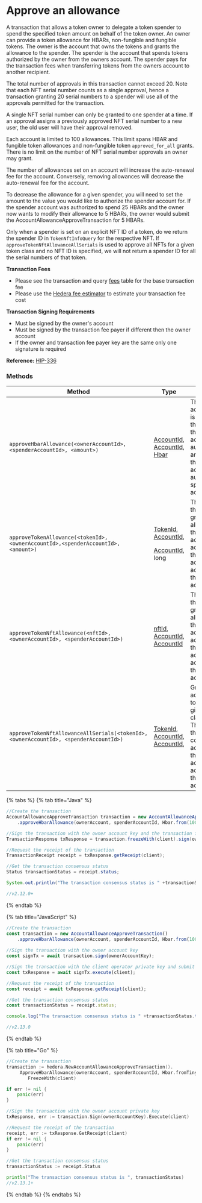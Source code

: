 # Approve an allowance

A transaction that allows a token owner to delegate a token spender to spend the specified token amount on behalf of the token owner. An owner can provide a token allowance for HBARs, non-fungible and fungible tokens. The owner is the account that owns the tokens and grants the allowance to the spender. The spender is the account that spends tokens authorized by the owner from the owners account. The spender pays for the transaction fees when transferring tokens from the owners account to another recipient.

The total number of approvals in this transaction cannot exceed 20. Note that each NFT serial number counts as a single approval, hence a transaction granting 20 serial numbers to a spender will use all of the approvals permitted for the transaction.

A single NFT serial number can only be granted to one spender at a time. If an approval assigns a previously approved NFT serial number to a new user, the old user will have their approval removed.

Each account is limited to 100 allowances. This limit spans HBAR and fungible token allowances and non-fungible token `approved_for_all` grants. There is no limit on the number of NFT serial number approvals an owner may grant.

The number of allowances set on an account will increase the auto-renewal fee for the account. Conversely, removing allowances will decrease the auto-renewal fee for the account.

To decrease the allowance for a given spender, you will need to set the amount to the value you would like to authorize the spender account for. If the spender account was authorized to spend 25 HBARs and the owner now wants to modify their allowance to 5 HBARs, the owner would submit the AccountAllowanceApproveTransaction for 5 HBARs.

Only when a spender is set on an explicit NFT ID of a token, do we return the spender ID in `TokenNftInfoQuery` for the respective NFT. If `approveTokenNftAllowanceAllSerials` is used to approve all NFTs for a given token class and no NFT ID is specified, we will not return a spender ID for all the serial numbers of that token.

**Transaction Fees**

* Please see the transaction and query [fees](../../../networks/mainnet/fees/#transaction-and-query-fees) table for the base transaction fee
* Please use the [Hedera fee estimator](https://hedera.com/fees) to estimate your transaction fee cost

**Transaction Signing Requirements**

* Must be signed by the owner's account
* Must be signed by the transaction fee payer if different then the owner account
* If the owner and transaction fee payer key are the same only one signature is required

**Reference:** [HIP-336](https://github.com/hashgraph/hedera-improvement-proposal/blob/master/HIP/hip-336.md)

### Methods

| **Method**                                                                           | **Type**                                                                                                                                                                                                                     | **Description**                                                                                                                                                                               |
| ------------------------------------------------------------------------------------ | ---------------------------------------------------------------------------------------------------------------------------------------------------------------------------------------------------------------------------- | --------------------------------------------------------------------------------------------------------------------------------------------------------------------------------------------- |
| `approveHbarAllowance(<ownerAccountId>,<spenderAccountId>, <amount>)`                | [AccountId](../specialized-types.md#accountid), [AccountId](../specialized-types.md#accountid), [Hbar](https://github.com/theekrystallee/hedera-style-guide/blob/sdk-v1/docs/sdks/cryptocurrency/broken-reference/README.md) | The owner account ID that is authorizing the allowance, the spender account ID to authorize, the amount of hbar the owner account is authorizing the spender account to use.                  |
| `approveTokenAllowance(<tokenId>,<ownerAccountId>,<spenderAccountId>, <amount>)`     | <p><a href="../token-service/token-id.md">TokenId</a>,<br><a href="../specialized-types.md#accountid">AccountId</a>,</p><p><a href="../specialized-types.md#accountid">AccountId</a>, long</p>                               | The token ID of the token being granted an allowance by the spender account, the account ID of the owner account, the account ID of the spender account.                                      |
| `approveTokenNftAllowance(<nftId>,<ownerAccountId>, <spenderAccountId>)`             | <p><a href="../token-service/nft-id.md">nftId</a>, <a href="../specialized-types.md#accountid">AccountId</a>,<br><a href="../specialized-types.md#accountid">AccountId</a></p>                                               | The NFT ID of the NFT being granted an allowance by the owner account, the account ID of the owner account, the account ID of the spender account.                                            |
| `approveTokenNftAllowanceAllSerials(<tokenId>,<ownerAccountId>, <spenderAccountId>)` | <p><a href="../token-service/token-id.md">TokenId</a>,<br><a href="../specialized-types.md#accountid">AccountId</a>,<br><a href="../specialized-types.md#accountid">AccountId</a>,</p>                                       | Grant a spender account access to all NFTs in a given token class/collection. The token ID of the NFT collection, the account ID of the owner account, the account ID of the spender account. |

{% tabs %}
{% tab title="Java" %}
```java
//Create the transaction
AccountAllowanceApproveTransaction transaction = new AccountAllowanceApproveTransaction()
    .approveHbarAllowance(ownerAccount, spenderAccountId, Hbar.from(100));

//Sign the transaction with the owner account key and the transaction fee payer key (client)  
TransactionResponse txResponse = transaction.freezeWith(client).sign(ownerAccountKey).execute(client);

//Request the receipt of the transaction
TransactionReceipt receipt = txResponse.getReceipt(client);

//Get the transaction consensus status
Status transactionStatus = receipt.status;

System.out.println("The transaction consensus status is " +transactionStatus);

//v2.12.0+
```
{% endtab %}

{% tab title="JavaScript" %}
```javascript
//Create the transaction
const transaction = new AccountAllowanceApproveTransaction()
    .approveHbarAllowance(ownerAccount, spenderAccountId, Hbar.from(100));
    
//Sign the transaction with the owner account key
const signTx = await transaction.sign(ownerAccountKey);

//Sign the transaction with the client operator private key and submit to a Hedera network
const txResponse = await signTx.execute(client);

//Request the receipt of the transaction
const receipt = await txResponse.getReceipt(client);

//Get the transaction consensus status
const transactionStatus = receipt.status;

console.log("The transaction consensus status is " +transactionStatus.toString());

//v2.13.0
```
{% endtab %}

{% tab title="Go" %}
```go
//Create the transaction
transaction := hedera.NewAccountAllowanceApproveTransaction().
     ApproveHbarAllowance(ownerAccount, spenderAccountId, Hbar.fromTinybars(100))
        FreezeWith(client)

if err != nil {
    panic(err)
}

//Sign the transaction with the owner account private key   
txResponse, err := transaction.Sign(ownerAccountKey).Execute(client)

//Request the receipt of the transaction
receipt, err := txResponse.GetReceipt(client)
if err != nil {
    panic(err)
}

//Get the transaction consensus status
transactionStatus := receipt.Status

println("The transaction consensus status is ", transactionStatus)
//v2.13.1+
```
{% endtab %}
{% endtabs %}

